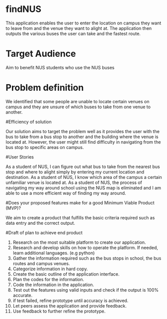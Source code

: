 # findNUS

This application enables the user to enter the location on campus they want to leave from and the venue they want to alight at. The application then outputs the various buses the user can take and the fastest route. 

# Target Audience 
Aim to benefit NUS students who use the NUS buses

# Problem definition  

We identified that some people are unable to locate certain venues on campus and they are unsure of which buses to take from one venue to another. 

#Efficiency of solution

Our solution aims to target the problem well as it provides the user with the bus to take from a bus stop to another and the building where the venue is located at. However, the user might still find difficulty in navigating from the bus stop to specific areas on campus.
 
#User Stories

As a student of NUS, I can figure out what bus to take from the nearest bus stop and where to alight simply by entering my current location and destination.
As a student of NUS, I know which area of the campus a certain unfamiliar venue is located at.
As a student of NUS, the process of navigating my way around school using the NUS map is eliminated and I am able to use a more efficient way of finding my way around.

#Does your proposed features make for a good Minimum Viable Product (MVP)?

We aim to create a product that fulfills the basic criteria required such as data entry and the correct output. 

#Draft of plan to achieve end product 

1. Research on the most suitable platform to create our application. 
2. Research and develop skills on how to operate the platform. If needed, learn additional languages. (e.g python)
3. Gather the information required such as the bus stops in school, the bus routes and campus venues.
4.  Categorize information in hard copy. 
5. Create the basic outline of the application interface. 
6. Plan the codes for the information. 
7. Code the information in the application. 
8. Test out the features using valid inputs and check if the output is 100% accurate.
9. if test failed, refine prototype  until accuracy is achieved. 
10. Let peers assess the application and provide feedback. 
11. Use feedback to further refine the prototype. 


